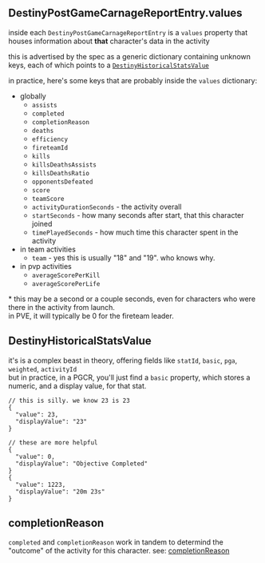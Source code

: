 ## DestinyPostGameCarnageReportEntry.values

inside each `DestinyPostGameCarnageReportEntry` is a `values` property that houses information about **that** character's data in the activity

this is advertised by the spec as a generic dictionary containing unknown keys, each of which points to a [`DestinyHistoricalStatsValue`](https://bungie-net.github.io/#/components/schemas/Destiny.HistoricalStats.DestinyHistoricalStatsValue)

in practice, here's some keys that are probably inside the `values` dictionary:
- globally
  - `assists`
  - `completed`
  - `completionReason`
  - `deaths`
  - `efficiency`
  - `fireteamId`
  - `kills`
  - `killsDeathsAssists`
  - `killsDeathsRatio`
  - `opponentsDefeated`
  - `score`
  - `teamScore`
  - `activityDurationSeconds` - the activity overall
  - `startSeconds` - how many seconds after start, that this character joined
  - `timePlayedSeconds` - how much time this character spent in the activity
- in team activities
  - `team` - yes this is usually "18" and "19". who knows why.
- in pvp activities
  - `averageScorePerKill`
  - `averageScorePerLife`

\* this may be a second or a couple seconds, even for characters who were there in the activity from launch.  
in PVE, it will typically be 0 for the fireteam leader.

## DestinyHistoricalStatsValue
it's is a complex beast in theory, offering fields like `statId`, `basic`, `pga`, `weighted`, `activityId`  
but in practice, in a PGCR, you'll just find a `basic` property, which stores a numeric, and a display value, for that stat.

```jsonc
// this is silly. we know 23 is 23
{
  "value": 23,
  "displayValue": "23"
}

// these are more helpful
{
  "value": 0,
  "displayValue": "Objective Completed"
}
{
  "value": 1223,
  "displayValue": "20m 23s"
}
```

## completionReason
`completed` and `completionReason` work in tandem to determind the "outcome" of the activity for this character.
see: [completionReason](../completion-reasons)